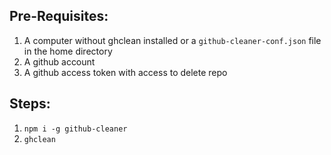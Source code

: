 ## Pre-Requisites:

1. A computer without ghclean installed or a `github-cleaner-conf.json` file in the home directory
2. A github account
3. A github access token with access to delete repo 

## Steps:

1. `npm i -g github-cleaner`
2. `ghclean`